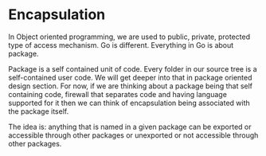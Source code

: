 # Encapsulation

In Object oriented programming, we are used to public, private, protected type of access
mechanism. Go is different. Everything in Go is about package.

Package is a self contained unit of code. Every folder in our source tree is a self-contained
user code. We will get deeper into that in package oriented design section. For now, if we are
thinking about a package being that self containing code, firewall that separates code  and
having language supported for it then we can think of encapsulation being associated with the
package itself.

The idea is: anything that is named in a given package can be exported or accessible through
other packages or unexported or not accessible through other packages.
